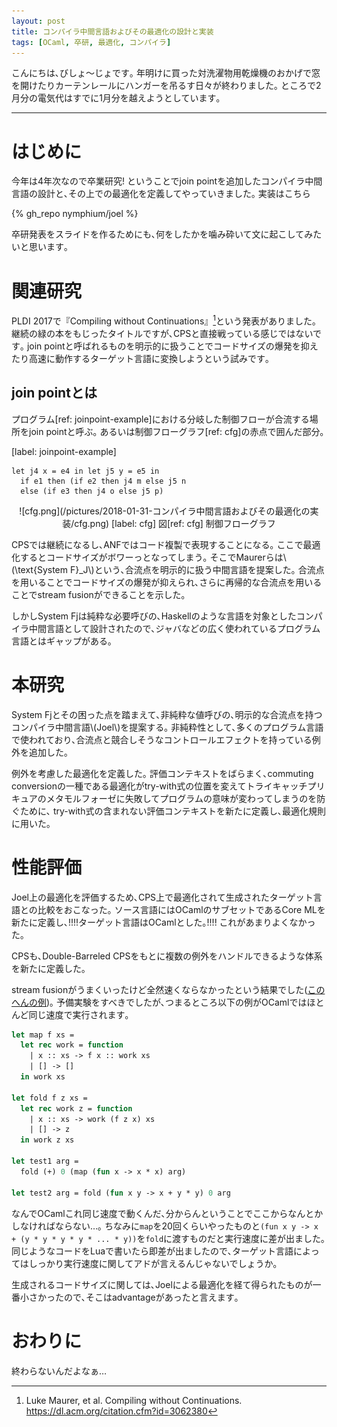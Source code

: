 ```yaml
---
layout: post
title: コンパイラ中間言語およびその最適化の設計と実装
tags: [OCaml, 卒研, 最適化, コンパイラ]
---
```


<!--sectionize on-->

こんにちは､びしょ〜じょです｡
年明けに買った対洗濯物用乾燥機のおかげで窓を開けたりカーテンレールにハンガーを吊るす日々が終わりました｡
ところで2月分の電気代はすでに1月分を越えようとしています｡

---
# はじめに

今年は4年次なので卒業研究! ということでjoin pointを追加したコンパイラ中間言語の設計と､その上での最適化を定義してやっていきました｡
実装はこちら

{% gh_repo nymphium/joel %}

卒研発表をスライドを作るためにも､何をしたかを噛み砕いて文に起こしてみたいと思います｡

# 関連研究
PLDI 2017で『Compiling without Continuations』[^1]という発表がありました｡
継続の緑の本をもじったタイトルですが､CPSと直接戦っている感じではないです｡
join pointと呼ばれるものを明示的に扱うことでコードサイズの爆発を抑えたり高速に動作するターゲット言語に変換しようという試みです｡

## join pointとは
プログラム[ref: joinpoint-example]における分岐した制御フローが合流する場所をjoin pointと呼ぶ｡
あるいは制御フローグラフ[ref: cfg]の赤点で囲んだ部分｡

[label: joinpoint-example]
```ocaml:プログラム[ref: joinpoint-example] join point example
let j4 x = e4 in let j5 y = e5 in
  if e1 then (if e2 then j4 m else j5 n
  else (if e3 then j4 o else j5 p)
```

<center>
![cfg.png](/pictures/2018-01-31-コンパイラ中間言語およびその最適化の実装/cfg.png)
[label: cfg]
図[ref: cfg] 制御フローグラフ
</center>

CPSでは継続になるし､ANFではコード複製で表現することになる｡
ここで最適化するとコードサイズがボワーっとなってしまう｡
そこでMaurerらは\\(\text{System F}_J\\)という､合流点を明示的に扱う中間言語を提案した｡
合流点を用いることでコードサイズの爆発が抑えられ､さらに再帰的な合流点を用いることでstream fusionができることを示した｡

しかしSystem Fjは純粋な必要呼びの､Haskellのような言語を対象としたコンパイラ中間言語として設計されたので､ジャバなどの広く使われているプログラム言語とはギャップがある｡

# 本研究
System Fjとその困った点を踏まえて､非純粋な値呼びの､明示的な合流点を持つコンパイラ中間言語\\(Joel\\)を提案する｡
非純粋性として､多くのプログラム言語で使われており､合流点と競合しそうなコントロールエフェクトを持っている例外を追加した｡

例外を考慮した最適化を定義した｡
評価コンテキストをばらまく､commuting conversionの一種である最適化がtry-with式の位置を変えてトライキャッチプリキュアのメタモルフォーゼに失敗してプログラムの意味が変わってしまうのを防ぐために､
try-with式の含まれない評価コンテキストを新たに定義し､最適化規則に用いた｡

# 性能評価
Joel上の最適化を評価するため､CPS上で最適化されて生成されたターゲット言語との比較をおこなった｡
ソース言語にはOCamlのサブセットであるCore MLを新たに定義し､!!!!ターゲット言語はOCamlとした｡!!!!
これがあまりよくなかった｡

CPSも､Double-Barreled CPSをもとに複数の例外をハンドルできるような体系を新たに定義した｡

stream fusionがうまくいったけど全然速くならなかったという結果でした([このへんの例](https://github.com/Nymphium/joel/blob/bachelor_thesis_poc/test/benchmark/benchmark.ml#L60))｡
予備実験をすべきでしたが､つまるところ以下の例がOCamlではほとんど同じ速度で実行されます｡

```ocaml
let map f xs =
  let rec work = function
    | x :: xs -> f x :: work xs
    | [] -> []
  in work xs

let fold f z xs =
  let rec work z = function
    | x :: xs -> work (f z x) xs
    | [] -> z
  in work z xs

let test1 arg =
  fold (+) 0 (map (fun x -> x * x) arg)

let test2 arg = fold (fun x y -> x + y * y) 0 arg
```

なんでOCamlこれ同じ速度で動くんだ､分からんということでここからなんとかしなければならない…｡
ちなみに`map`を20回くらいやったものと`(fun x y -> x + (y * y * y * y * ... * y))`を`fold`に渡すものだと実行速度に差が出ました｡
同じようなコードをLuaで書いたら即差が出ましたので､ターゲット言語によってはしっかり実行速度に関してアドが言えるんじゃないでしょうか｡

生成されるコードサイズに関しては､Joelによる最適化を経て得られたものが一番小さかったので､そこはadvantageがあったと言えます｡

# おわりに
終わらないんだよなぁ…

[^1]: Luke Maurer, et al. Compiling without Continuations. https://dl.acm.org/citation.cfm?id=3062380
